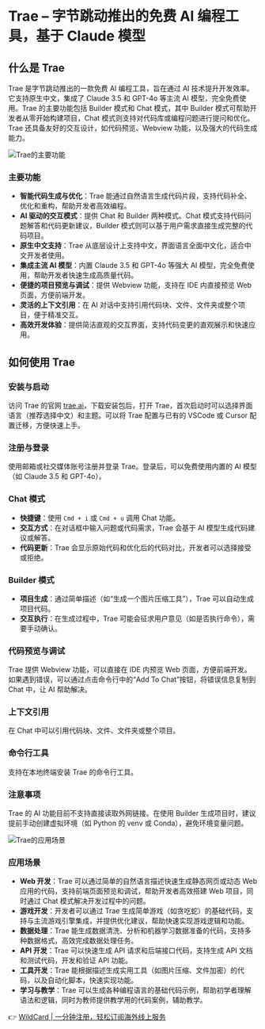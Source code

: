 # Trae – 字节跳动推出的免费 AI 编程工具，基于 Claude 模型

## 什么是 Trae

Trae 是字节跳动推出的一款免费 AI 编程工具，旨在通过 AI 技术提升开发效率。它支持原生中文，集成了 Claude 3.5 和 GPT-4o 等主流 AI 模型，完全免费使用。Trae 的主要功能包括 Builder 模式和 Chat 模式，其中 Builder 模式可帮助开发者从零开始构建项目，Chat 模式则支持对代码库或编程问题进行提问和优化。Trae 还具备友好的交互设计，如代码预览、Webview 功能，以及强大的代码生成能力。

![Trae的主要功能](https://bbtdd.com/img/73106504994076.webp)

### 主要功能

- **智能代码生成与优化**：Trae 能通过自然语言生成代码片段，支持代码补全、优化和重构，帮助开发者高效编程。
- **AI 驱动的交互模式**：提供 Chat 和 Builder 两种模式。Chat 模式支持代码问题解答和代码更新建议，Builder 模式则可以基于用户需求直接生成完整的代码项目。
- **原生中文支持**：Trae 从底层设计上支持中文，界面语言全面中文化，适合中文开发者使用。
- **集成主流 AI 模型**：内置 Claude 3.5 和 GPT-4o 等强大 AI 模型，完全免费使用，帮助开发者快速生成高质量代码。
- **便捷的项目预览与调试**：提供 Webview 功能，支持在 IDE 内直接预览 Web 页面，方便前端开发。
- **灵活的上下文引用**：在 AI 对话中支持引用代码块、文件、文件夹或整个项目，便于精准交互。
- **高效开发体验**：提供简洁直观的交互界面，支持代码变更的直观展示和快速应用。

## 如何使用 Trae

### 安装与启动
访问 Trae 的官网 [trae.ai](https://bbtdd.com/WildCard)，下载安装包后，打开 Trae，首次启动时可以选择界面语言（推荐选择中文）和主题。可以将 Trae 配置与已有的 VSCode 或 Cursor 配置迁移，方便快速上手。

### 注册与登录
使用邮箱或社交媒体账号注册并登录 Trae。登录后，可以免费使用内置的 AI 模型（如 Claude 3.5 和 GPT-4o）。

### Chat 模式
- **快捷键**：使用 `Cmd + i` 或 `Cmd + u` 调用 Chat 功能。
- **交互方式**：在对话框中输入问题或代码需求，Trae 会基于 AI 模型生成代码建议或解答。
- **代码更新**：Trae 会显示原始代码和优化后的代码对比，开发者可以选择接受或拒绝。

### Builder 模式
- **项目生成**：通过简单描述（如“生成一个图片压缩工具”），Trae 可以自动生成项目代码。
- **交互执行**：在生成过程中，Trae 可能会征求用户意见（如是否执行命令），需要手动确认。

### 代码预览与调试
Trae 提供 Webview 功能，可以直接在 IDE 内预览 Web 页面，方便前端开发。如果遇到错误，可以通过点击命令行中的“Add To Chat”按钮，将错误信息复制到 Chat 中，让 AI 帮助解决。

### 上下文引用
在 Chat 中可以引用代码块、文件、文件夹或整个项目。

### 命令行工具
支持在本地终端安装 Trae 的命令行工具。

### 注意事项
Trae 的 AI 功能目前不支持直接读取外网链接。在使用 Builder 生成项目时，建议提前手动创建虚拟环境（如 Python 的 venv 或 Conda），避免环境变量问题。

![Trae的应用场景](https://bbtdd.com/img/16179897.webp)

### 应用场景

- **Web 开发**：Trae 可以通过简单的自然语言描述快速生成静态网页或动态 Web 应用的代码，支持前端页面预览和调试，帮助开发者高效搭建 Web 项目，同时通过 Chat 模式解决开发过程中的问题。
- **游戏开发**：开发者可以通过 Trae 生成简单游戏（如贪吃蛇）的基础代码，支持与主流游戏引擎集成，并提供优化建议，帮助快速实现游戏逻辑和功能。
- **数据处理**：Trae 能生成数据清洗、分析和机器学习数据准备的代码，支持多种数据格式，高效完成数据处理任务。
- **API 开发**：Trae 可以快速生成 API 请求和后端接口代码，支持生成 API 文档和测试代码，开发和验证 API 功能。
- **工具开发**：Trae 能根据描述生成实用工具（如图片压缩、文件加密）的代码，以及自动化脚本，快速实现功能。
- **学习与教学**：Trae 可以生成各种编程语言的基础代码示例，帮助初学者理解语法和逻辑，同时为教师提供教学用的代码案例，辅助教学。

👉 [WildCard | 一分钟注册，轻松订阅海外线上服务](https://bbtdd.com/WildCard)